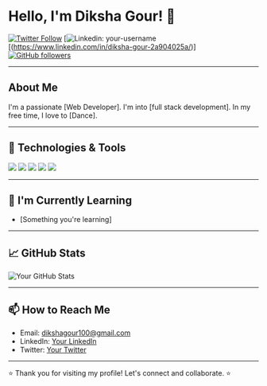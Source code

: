 # Hello, I'm Diksha Gour! 👋

[![Twitter Follow](https://img.shields.io/twitter/follow/your_twitter_username?style=social)](https://twitter.com/your_twitter_username)
[![Linkedin: your-username](https://img.shields.io/badge/-YourName-blue?style=flat-square&logo=Linkedin&logoColor=white&link=https://www.linkedin.com/in/your-username/)[(https://www.linkedin.com/in/diksha-gour-2a904025a/)]
[![GitHub followers](https://img.shields.io/github/followers/your-github-username?label=Follow&style=social)](https://github.com/your-github-username)

---

## About Me

I'm a passionate [Web Developer]. I'm into [full stack development]. In my free time, I love to [Dance].

---

## 🔧 Technologies & Tools

![](https://img.shields.io/badge/OS-Windows-informational?style=flat&logo=windows&logoColor=white&color=2bbc8a)
![](https://img.shields.io/badge/Editor-VSCode-informational?style=flat&logo=visual-studio-code&logoColor=white&color=2bbc8a)
![](https://img.shields.io/badge/Code-Python-informational?style=flat&logo=python&logoColor=white&color=2bbc8a)
![](https://img.shields.io/badge/Code-JavaScript-informational?style=flat&logo=javascript&logoColor=white&color=2bbc8a)
![](https://img.shields.io/badge/Code-HTML5-informational?style=flat&logo=html5&logoColor=white&color=2bbc8a)

---

## 🌱 I'm Currently Learning

- [Something you're learning]

---

## 📈 GitHub Stats

![Your GitHub Stats](https://github-readme-stats.vercel.app/api?username=dikshagour01&show_icons=true&hide_title=true&hide_border=true&count_private=true)

---

## 📫 How to Reach Me

- Email: dikshagour100@gmail.com
- LinkedIn: [Your LinkedIn](https://www.linkedin.com/in/diksha-gour-2a904025a/)
- Twitter: [Your Twitter](https://twitter.com/your_twitter_username)

---

⭐️ Thank you for visiting my profile! Let's connect and collaborate. ⭐️
